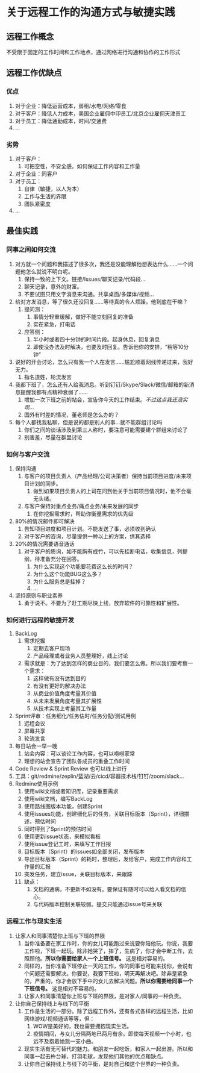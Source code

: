 # 关于远程工作的沟通方式与敏捷实践
## 远程工作概念
不受限于固定的工作时间和工作地点，通过网络进行沟通和协作的工作形式

## 远程工作优缺点
### 优点
  1. 对于企业：降低运营成本，房租/水电/网络/零食
  2. 对于客户：降低人力成本，美国企业雇佣中印员工/北京企业雇佣天津员工
  3. 对于员工：降低通勤成本，时间/交通费
  4. ...
### 劣势
1. 对于客户：
   1. 可把空性，不安全感。如何保证工作内容和工作量
2. 对于企业：同客户
3. 对于员工：
   1. 自律（敏捷，以人为本）
   2. 工作与生活的界限
   3. 团队紧密度
4. ...

## 最佳实践

### 同事之间如何交流
1. 对方就一个问题和我描述了很多次，我还是没能理解他想表达什么……一个问题他怎么就说不明白呢。
   1. 保持一致的上下文。链接/Issues/聊天记录/代码段...
   2. 聊天记录，意外的财富。
   3. 不要试图只用文字消息来沟通。共享桌面/多媒体/视频...
2. 给对方发消息，等了很久还没回复……等待真的令人烦躁，他到底在干嘛？
   1. 提问测：
      1. 事情分轻重缓解，做好不能立刻回复的准备
      2. 实在紧急，打电话
   2. 应答侧：
      1. 半小时或者四十分钟的时间片段。起身休息，回复消息
      2. 即使没办法及时解决，也要及时回复。告诉他你的安排，“稍等10分钟”
3. 说好的开会讨论，怎么只有我一个人在发言……尴尬顺着网线传递过来，我好无力。
   1. 指名道姓，轮流发言
4. 我都下班了，怎么还有人给我消息。听到钉钉/Skype/Slack/微信/邮箱的新消息提醒我都有点精神衰弱了……
   1. 增加一次下班之前的站会，宣告你今天的工作结束。_不过这点我还没实现..._
   2. 国外有时差的情况，董老师是怎么办的？
5. 每个人都找我私聊，但是说的都是别人的事...就不能群组讨论吗
   1. 你们之间的谈话涉及到第三人称时，要注意可能需要建个群组来讨论了
   2. 别害羞，尽量在群里讨论

### 如何与客户交流
1. 保持沟通
   1. 与客户的项目负责人（产品经理/公司决策者）保持当前项目进度/未来项目计划的同步。
      1. 做到如果项目负责人的上司在问到他关于当前项目情况时，他不会毫无头绪。
   2. 与客户保持对重点业务/痛点业务/未来发展的同步
      1. 在你挖掘需求时，帮助你衡量需求的优先级
2. 80%的情况邮件即可解决
   1. 告知项目进度和项目计划。不能发送了事，必须收到确认
   2. 对于客户的咨询，尽量提供一种以上的方案，供其选择
3. 20%的情况需要语音通话
   1. 对于客户的质询，如不能胸有成竹，可以先挂断电话，收集信息，列提纲，待准备充分在回答。
      1.   为什么实现这个功能要花费这么长的时间？
      2.   为什么这个功能BUG这么多？
      3.   为什么服务总是挂掉？
      4.   ...   
4. 坚持原则与职业素养
   1. 勇于说不。不要为了赶工期尽快上线，放弃软件的可靠性和扩展性。

### 如何进行远程的敏捷开发
1. BackLog
   1. 需求挖掘
      1. 定期去客户现场
      2. 产品经理或者业务人员整理好，线上讨论
   2. 需求就是：为了达到怎样的商业目的，我们要怎么做。所以我们要考察一个需求：
      1. 这样做有没有达到目的
      2. 有没有更好的解决办法
      3. 从商业价值角度考量其价值
      4. 从未来发展角度考量其扩展性
      5. 从技术实现上考量其工作量
3. Sprint评审：任务细化/任务估时/任务分配/测试用例
   1. 远程会议
   2. 屏幕共享
   3. 轮流发言
4. 每日站会一早一晚
   1. 站会内容：可以谈论工作内容，也可以唠唠家常
   2. 理想的站会宣告了团队各成员的重叠工作时间
5. Code Review & Sprint Review 也可以线上进行
6. 工具：git/redmine/zeplin/蓝湖/云/cicd/容器技术栈/钉钉/zoom/slack...
7. Redmine使用示例
   1. 使用wiki文档或者知识库，记录重要需求
   2. 使用wiki文档，编写BackLog
   3. 使用路线图版本功能，创建Sprint
   4. 使用issues功能，创建细化后的任务，关联目标版本（Sprint），详细描述，预估时间
   5. 同时得到了Sprint的预估时间
   6. 使用更新issue状态，来模拟看板
   7. 使用issue登记工时，来填写工作日报
   8. 目标版本（Sprint）的issues如全部关闭，发布版本
   9. 导出目标版本（Sprint）的耗时，整理后，发给客户，完成工作内容和工作量的汇报
   10. 突发任务，建立issue，关联目标版本，来跟踪
   11. 缺点：
       1.  文档的通病，不更新不如没有。要保证有随时可以给人看文档的信心。
       2.  与代码版本控制关联较弱。提交只能通过issue号来关联

### 远程工作与现实生活
1. 让家人和同事清楚你上班与下班的界限
   1. 当你准备要在家工作时，你的女儿可能跑过来说要你陪他玩。你说，我要工作啦，下班一起玩。除非她哭了，摔了，生病了，你才会中断工作，去照顾他。**所以你需要给家人一个上班信号。** 这是相对容易的。
   2. 同样的，当你准备下班停止一天的工作，你的同事也可能来找你，会说有个问题还需要解决。你要说，我要下班啦，明天再解决吧。除非是紧急的，严重的，你才会放下手中的女儿去解决问题。**所以你需要给同事一个下班信号。** 这是相对不容易的。
   3. 让家人和同事清楚你上班与下班的界限，是对家人/同事的一种负责。
2. 让你自己保持线上与线下的平衡
   1. 工作是生活的一部分。除了远程工作外，还有各式各样的远程生活，比如网络游戏/视频通话等等，但：
      1. WOW是美好的，我也需要拥抱现实生活。
      2. 疫情期间，与女儿分隔两地已两月有余。即使每天视频一个小时，也远不及抱着她跳一支小曲。
   2. 现实生活有无可替代的魅力。和朋友一起吃饭，和家人一起出游。所以和同事一起去杵台球，打羽毛球，发现他们其他的优点和缺点。
   3. 让你自己保持线上与线下的平衡，是对自己和这个世界的一种负责。
